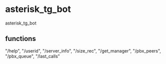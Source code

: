 # asterisk_tg_bot
asterisk_tg_bot

## functions
"/help", "/userid", "/server_info", "/size_rec",
"/get_manager", "/pbx_peers", "/pbx_queue", "/last_calls"

